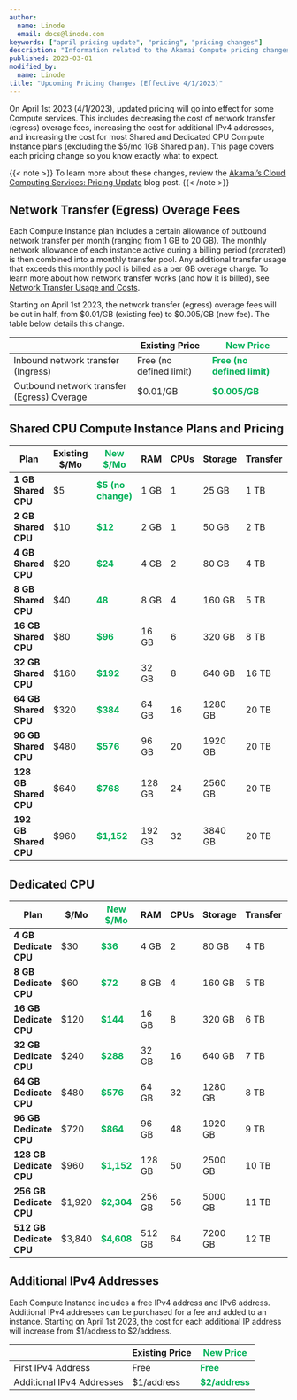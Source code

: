 ```yaml
---
author:
  name: Linode
  email: docs@linode.com
keywords: ["april pricing update", "pricing", "pricing changes"]
description: "Information related to the Akamai Compute pricing changes effective April 1st, 2023"
published: 2023-03-01
modified_by:
  name: Linode
title: "Upcoming Pricing Changes (Effective 4/1/2023)"
---
```


On April 1st 2023 (4/1/2023), updated pricing will go into effect for some Compute services. This includes decreasing the cost of network transfer (egress) overage fees, increasing the cost for additional IPv4 addresses, and increasing the cost for most Shared and Dedicated CPU Compute Instance plans (excluding the $5/mo 1GB Shared plan). This page covers each pricing change so you know exactly what to expect.

{{< note >}}
To learn more about these changes, review the [Akamai’s Cloud Computing Services: Pricing Update](https://www.linode.com/blog/linode/akamai_cloud_computing_price_update/) blog post.
{{< /note >}}

## Network Transfer (Egress) Overage Fees

Each Compute Instance plan includes a certain allowance of outbound network transfer per month (ranging from 1 GB to 20 GB). The monthly network allowance of each instance active during a billing period (prorated) is then combined into a monthly transfer pool. Any additional transfer usage that exceeds this monthly pool is billed as a per GB overage charge. To learn more about how network transfer works (and how it is billed), see [Network Transfer Usage and Costs](/docs/guides/network-transfer/).

Starting on April 1st 2023, the network transfer (egress) overage fees will be cut in half, from $0.01/GB (existing fee) to $0.005/GB (new fee). The table below details this change.

| | Existing Price | <span style="color:#02b159">New Price</span> |
| -- | -- | -- |
| Inbound network transfer (Ingress) | Free (no defined limit) | **<span style="color:#02b159">Free (no defined limit)</span>** |
| Outbound network transfer (Egress) Overage | $0.01/GB | **<span style="color:#02b159">$0.005/GB</span>** |

## Shared CPU Compute Instance Plans and Pricing

| Plan | Existing<br>$/Mo | <span style="color:#02b159">New<br>$/Mo</span> | RAM | CPUs | Storage | Transfer | Network In/Out |
| --- | --- | --- | --- | --- | --- | --- | --- |
| **1 GB Shared CPU** | $5 | **<span style="color:#02b159">$5 (no change)</span>** | 1 GB | 1 | 25 GB | 1 TB | 40/1 Gbps |
| **2 GB Shared CPU** | $10 | **<span style="color:#02b159">$12</span>** | 2 GB | 1 | 50 GB | 2 TB | 40/2 Gbps |
| **4 GB Shared CPU** | $20 | **<span style="color:#02b159">$24</span>**  | 4 GB | 2 | 80 GB | 4 TB | 40/4 Gbps |
| **8 GB Shared CPU** | $40 | **<span style="color:#02b159">48</span>** | 8 GB | 4 | 160 GB | 5 TB | 40/5 Gbps |
| **16 GB Shared CPU** | $80 | **<span style="color:#02b159">$96</span>** | 16 GB | 6 | 320 GB | 8 TB | 40/6 Gbps |
| **32 GB Shared CPU** | $160 | **<span style="color:#02b159">$192</span>** | 32 GB | 8 | 640 GB | 16 TB | 40/7 Gbps |
| **64 GB Shared CPU** | $320| **<span style="color:#02b159">$384</span>** | 64 GB | 16 | 1280 GB | 20 TB | 40/9 Gbps |
| **96 GB Shared CPU** | $480 | **<span style="color:#02b159">$576</span>** | 96 GB | 20 | 1920 GB | 20 TB | 40/10 Gbps |
| **128 GB Shared CPU** | $640 | **<span style="color:#02b159">$768</span>** | 128 GB | 24 | 2560 GB | 20 TB | 40/11 Gbps |
| **192 GB Shared CPU** | $960 | **<span style="color:#02b159">$1,152</span>** | 192 GB | 32 | 3840 GB | 20 TB | 40/12 Gbps |

## Dedicated CPU

| Plan | $/Mo | <span style="color:#02b159">New $/Mo</span> | RAM | CPUs | Storage | Transfer | Network In/Out |
| --- | --- | --- | --- | --- | --- | --- | --- |
| **4 GB Dedicate CPU** | $30 | **<span style="color:#02b159">$36</span>** | 4 GB | 2 |  80 GB  | 4 TB | 40/4 Gbps |
| **8 GB Dedicate CPU** | $60 | **<span style="color:#02b159">$72</span>** | 8 GB | 4 | 160 GB  | 5 TB | 40/5 Gbps |
| **16 GB Dedicate CPU** | $120 | **<span style="color:#02b159">$144</span>** | 16 GB | 8 | 320 GB  | 6 TB | 40/6 Gbps |
| **32 GB Dedicate CPU** | $240 | **<span style="color:#02b159">$288</span>** | 32 GB | 16 | 640 GB  | 7 TB | 40/7 Gbps |
| **64 GB Dedicate CPU** | $480 | **<span style="color:#02b159">$576</span>** | 64 GB | 32 | 1280 GB | 8 TB | 40/8 Gbps |
| **96 GB Dedicate CPU** | $720 | **<span style="color:#02b159">$864</span>** | 96 GB | 48 | 1920 GB | 9 TB | 40/9 Gbps |
| **128 GB Dedicate CPU** | $960 | **<span style="color:#02b159">$1,152</span>** | 128 GB | 50 | 2500 GB | 10 TB | 40/10 Gbps |
| **256 GB Dedicate CPU** | $1,920 | **<span style="color:#02b159">$2,304</span>** | 256 GB | 56 | 5000 GB | 11 TB | 40/11 Gbps |
| **512 GB Dedicate CPU** | $3,840 | **<span style="color:#02b159">$4,608</span>** | 512 GB | 64 | 7200 GB | 12 TB | 40/12 Gbps |

## Additional IPv4 Addresses

Each Compute Instance includes a free IPv4 address and IPv6 address. Additional IPv4 addresses can be purchased for a fee and added to an instance. Starting on April 1st 2023, the cost for each additional IP address will increase from $1/address to $2/address.


| | Existing Price | <span style="color:#02b159">New Price</span> |
| -- | -- | -- |
| First IPv4 Address | Free | **<span style="color:#02b159">Free</span>** |
| Additional IPv4 Addresses | $1/address | **<span style="color:#02b159">$2/address</span>** |